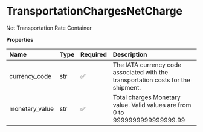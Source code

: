 # TransportationChargesNetCharge

Net Transportation Rate Container

**Properties**

| Name           | Type | Required | Description                                                                       |
| :------------- | :--- | :------- | :-------------------------------------------------------------------------------- |
| currency_code  | str  | ✅       | The IATA currency code associated with the transportation costs for the shipment. |
| monetary_value | str  | ✅       | Total charges Monetary value. Valid values are from 0 to 9999999999999999.99      |

<!-- This file was generated by liblab | https://liblab.com/ -->

